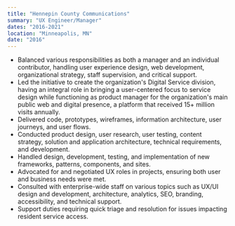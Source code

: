 ```yaml
---
title: "Hennepin County Communications"
summary: "UX Engineer/Manager"
dates: "2016-2021"
location: "Minneapolis, MN"
date: "2016"
---
```

- Balanced various responsibilities as both a manager and an individual contributor, handling user experience design, web development, organizational strategy, staff supervision, and critical support.
- Led the initiative to create the organization's Digital Service division, having an integral role in bringing a user-centered focus to service design while functioning as product manager for the organization's main public web and digital presence, a platform that received 15+ million visits annually.
- Delivered code, prototypes, wireframes, information architecture, user journeys, and user flows.
- Conducted product design, user research, user testing, content strategy, solution and application architecture, technical requirements, and development.
- Handled design, development, testing, and implementation of new frameworks, patterns, components, and sites.
- Advocated for and negotiated UX roles in projects, ensuring both user and business needs were met.
- Consulted with enterprise-wide staff on various topics such as UX/UI design and development, architecture, analytics, SEO, branding, accessibility, and technical support.
- Support duties requiring quick triage and resolution for issues impacting resident service access.
